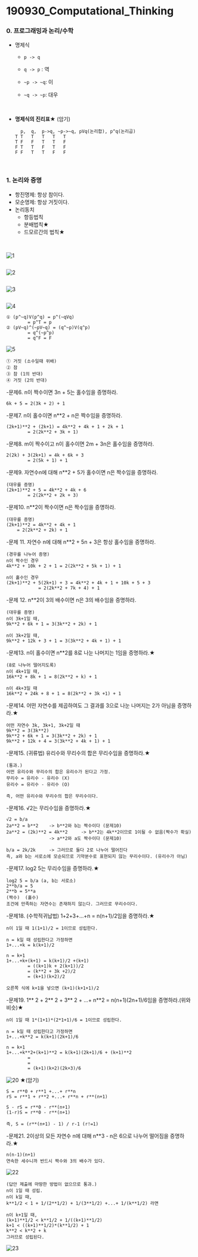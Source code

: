 #  190930_Computational_Thinking



### 0. 프로그래밍과 논리/수학

- 명제식

  - `p -> q`

  - `q -> p` : 역

  - `~p -> ~q`: 이

  - `~q -> ~p`: 대우

    <br>

- **명제식의 진리표**★ (암기)

  ```
	p,	q,	p->q, ~p->~q, pVq(논리합),	p^q(논리곱)
  T	T	T	T	T	T
  T	F	F	T	T	F
  F	T	T	F	T	F
  F	F	T	T	F	F
  ```

<br>

### 1. 논리와 증명

- 항진명제: 항상 참이다.
- 모순명제: 항상 거짓이다.
- 논리동치
  - 항등법칙
  - 분배법칙★
  - 드모르간의 법칙★

<br>

![1](assets/1.PNG)

```

```



 ![2](assets/2.PNG)

```

```



 ![3](assets/3.PNG)

```

```



 ![4](assets/4.PNG)

```
① (p^~q)V(p^q) = p^(~qVq)
		= p^T = p
② (pV~q)^(~pV~q) = (q^~p)V(q^p) 
		= q^(~p^p)
		= q^F = F
```

 ![5](assets/5.PNG)

```
① 거짓 (소수일때 위배)
② 참
③ 참 (1의 반대)
④ 거짓 (2의 반대)
```

-문제6. n이 짝수이면 3n + 5는 홀수임을 증명하라.

```
6k + 5 = 2(3k + 2) + 1
```

-문제7. n이 홀수이면 n**2 + n은 짝수임을 증명하라.

```
(2k+1)**2 + (2k+1) = 4k**2 + 4k + 1 + 2k + 1
		= 2(2k**2 + 3k + 1)
```
-문제8. m이 짝수이고 n이 홀수이면 2m + 3n은 홀수임을 증명하라.

```
2(2k) + 3(2k+1) = 4k + 6k + 3
		= 2(5k + 1) + 1
```
-문제9. 자연수n에 대해 n**2 + 5가 홀수이면 n은 짝수임을 증명하라.

```
(대우를 증명)
(2k+1)**2 + 5 = 4k**2 + 4k + 6
		= 2(2k**2 + 2k + 3)
```
-문제10. n**2이 짝수이면 n은 짝수임을 증명하라.

```
(대우를 증명)
(2k+1)**2 = 4k**2 + 4k + 1
	= 2(2k**2 + 2k) + 1
```
-문제 11. 자연수 n에 대해 n**2 + 5n + 3은 항상 홀수임을 증명하라.

```
(경우를 나누어 증명)
n이 짝수인 경우
4k**2 + 10k + 2 + 1 = 2(2k**2 + 5k + 1) + 1

n이 홀수인 경우
(2k+1)**2 + 5(2k+1) + 3 = 4k**2 + 4k + 1 + 10k + 5 + 3
			= 2(2k**2 + 7k + 4) + 1
```
-문제 12. n**2이 3의 배수이면 n은 3의 배수임을 증명하라.

```
(대우를 증명)
n이 3k+1일 때,
9k**2 + 6k + 1 = 3(3k**2 + 2k) + 1

n이 3k+2일 때,
9k**2 + 12k + 3 + 1 = 3(3k**2 + 4k + 1) + 1
```
-문제13. n이 홀수이면 n**2를 8로 나눈 나머지는 1임을 증명하라.★

```
(8로 나누어 떨어지도록)
n이 4k+1일 때,
16k**2 + 8k + 1 = 8(2k**2 + k) + 1

n이 4k+3일 때
16k**2 + 24k + 8 + 1 = 8(2k**2 + 3k +1) + 1
```
-문제14. 어떤 자연수를 제곱하여도 그 결과를 3으로 나눈 나머지는 2가 아님을 증명하라.★

```
어떤 자연수 3k, 3k+1, 3k+2일 때
9k**2 = 3(3k**2)
9k**2 + 6k + 1 = 3(3k**2 + 2k) + 1
9k**2 + 12k + 4 = 3(3k**2 + 4k + 1) + 1
```
-문제15. (귀류법) 유리수와 무리수의 합은 무리수임을 증명하라.★

```
(통과.)
어떤 유리수와 무리수의 합은 유리수가 된다고 가정.
무리수 = 유리수 - 유리수 (X)
유리수 = 유리수 - 유리수 (O)

즉, 어떤 유리수와 무리수의 합은 무리수이다.
```
-문제16. √2는 무리수임을 증명하라.★

```
√2 = b/a
2a**2 = b**2	-> b**2와 b는 짝수이다 (문제10)
2a**2 = (2k)**2 = 4k**2		-> b**2는 4k**2이므로 1이될 수 없음(짝수가 확실)
				-> a**2와 a도 짝수이다 (문제10)
							
b/a = 2k/2k 	-> 그러므로 둘다 2로 나누어 떨어진다
즉, a와 b는 서로소에 모순되므로 기약분수로 표현되지 않는 무리수이다. (유리수가 아님)
```
-문제17. log2 5는 무리수임을 증명하라.★

```
log2 5 = b/a (a, b는 서로소)
2**b/a = 5
2**b = 5**a
(짝수)  (홀수)
조건에 만족하는 자연수는 존재하지 않는다. 그러므로 무리수이다.
```
-문제18. (수학적귀납법) 1+2+3+...+n = n(n+1)/2임을 증명하라.★

```
n이 1일 때 1(1+1)/2 = 1이므로 성립한다.

n = k일 때 성립한다고 가정하면
1+...+k = k(k+1)/2

n = k+1
1+...+k+(k+1) = k(k+1)/2 +(k+1)
		= ((k+1)k + 2(k+1))/2
		= (k**2 + 3k +2)/2 
		= (k+1)(k+2)/2

오른쪽 식에 k+1을 넣으면 (k+1)(k+1+1)/2
```
-문제19. 1** 2 + 2** 2 + 3** 2 + ...+ n**2 = n(n+1)(2n+1)/6임을 증명하라.(위와 비슷)★

```
n이 1일 때 1*(1+1)*(2*1+1)/6 = 1이므로 성립한다.

n = k일 때 성립한다고 가정하면
1+...+k**2 = k(k+1)(2k+1)/6

n = k+1
1+...+k**2+(k+1)**2 = k(k+1)(2k+1)/6 + (k+1)**2
		= 
		= 
		= (k+1)(k+2)(2k+3)/6
```
![20](assets/20.PNG) ★(암기)

```
S = r**0 + r**1 +...+ r**n
rS = r**1 + r**2 +...+ r**n + r**(n+1)

S - rS = r**0 - r**(n+1)
(1-r)S = r**0 - r**(n+1)

즉, S = (r**(n+1) - 1) / r-1 (r!=1)
```
-문제21. 2이상의 모든 자연수 n에 대해 n**3 - n은 6으로 나누어 떨어짐을 증명하라.★

```
n(n-1)(n+1)
연속한 세수니까 반드시 짝수와 3의 배수가 있다.
```

 ![22](assets/22.PNG)


```
(답안 제출에 마땅한 방법이 없으므로 통과.)
n이 1일 때 성립.
n이 k일 때,
k**1/2 < 1 + 1/(2**1/2) + 1/(3**1/2) +...+ 1/(k**1/2) 라면

n이 k+1일 때,
(k+1)**1/2 < k**1/2 + 1/((k+1)**1/2)
k+1 < ((k+1)**1/2)*(k**1/2) + 1
k**2 < k**2 + k
그러므로 성립된다.
```
 ![23](assets/23.PNG)
```

```
